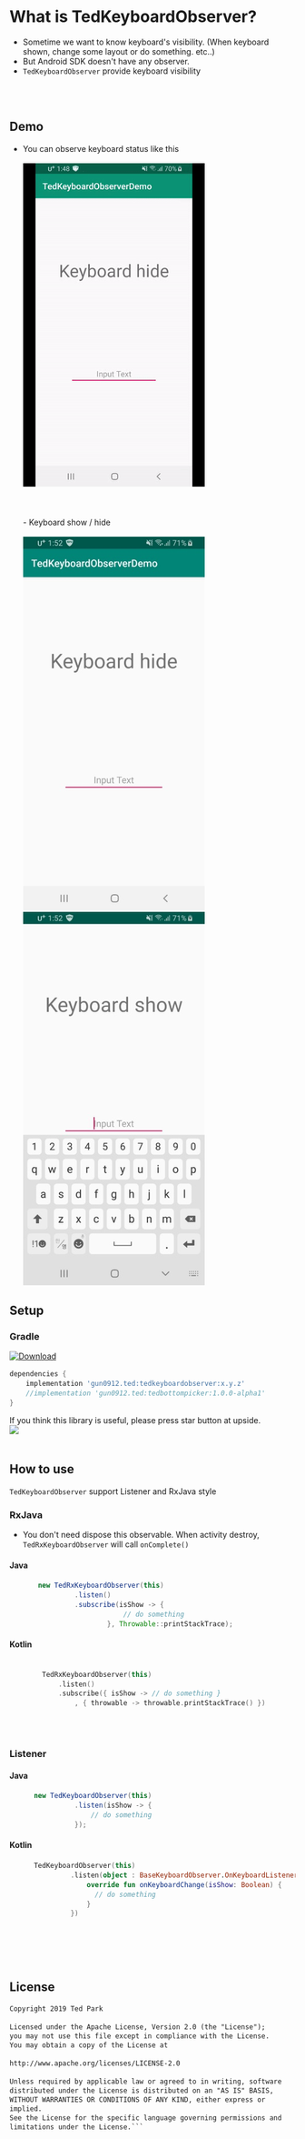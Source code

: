  
# What is TedKeyboardObserver?
- Sometime we want to know keyboard's visibility.
(When keyboard shown, change some layout or do something. etc..)
- But Android SDK doesn't have any observer.
- `TedKeyboardObserver` provide keyboard visibility

<br/><br/>



## Demo
- You can observe keyboard status like this
<br/><br/>![Screenshot](https://github.com/ParkSangGwon/TedKeyboardObserver/blob/master/art/demo.gif?raw=true)
<br/><br/><br/><br/>- Keyboard show / hide
<br/><br/>![Screenshot](https://github.com/ParkSangGwon/TedKeyboardObserver/blob/master/art/screenshot1.jpg?raw=true)  ![Screenshot](https://github.com/ParkSangGwon/TedKeyboardObserver/blob/master/art/screenshot2.jpg?raw=true)    

           
## Setup


### Gradle
[ ![Download](https://api.bintray.com/packages/tkdrnjs0912/maven/tedkeyboardobserver/images/download.svg) ](https://bintray.com/tkdrnjs0912/maven/tedkeyboardobserver/_latestVersion)
```gradle
dependencies {
    implementation 'gun0912.ted:tedkeyboardobserver:x.y.z'
    //implementation 'gun0912.ted:tedbottompicker:1.0.0-alpha1'
}

```

If you think this library is useful, please press star button at upside. 
<br/>
<img src="https://phaser.io/content/news/2015/09/10000-stars.png" width="200">
<br/><br/>



## How to use
`TedKeyboardObserver` support Listener and RxJava style


### RxJava
- You don't need dispose this observable. When activity destroy, `TedRxKeyboardObserver` will call `onComplete()`
#### Java
```java
       new TedRxKeyboardObserver(this)
                .listen()
                .subscribe(isShow -> {
                            // do something
                        }, Throwable::printStackTrace);
```
#### Kotlin
```kotlin
       
        TedRxKeyboardObserver(this)
            .listen()
            .subscribe({ isShow -> // do something }
                , { throwable -> throwable.printStackTrace() })
```
<br/><br/>
### Listener
#### Java
```java
      new TedKeyboardObserver(this)
                .listen(isShow -> {
                    // do something
                });

```
#### Kotlin
```kotlin
      TedKeyboardObserver(this)
               .listen(object : BaseKeyboardObserver.OnKeyboardListener {
                   override fun onKeyboardChange(isShow: Boolean) {
                     // do something
                   }
               })
```


<br/>


<br/><br/>


## License 
 ```code
Copyright 2019 Ted Park

Licensed under the Apache License, Version 2.0 (the "License");
you may not use this file except in compliance with the License.
You may obtain a copy of the License at

http://www.apache.org/licenses/LICENSE-2.0

Unless required by applicable law or agreed to in writing, software
distributed under the License is distributed on an "AS IS" BASIS,
WITHOUT WARRANTIES OR CONDITIONS OF ANY KIND, either express or implied.
See the License for the specific language governing permissions and
limitations under the License.```

